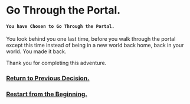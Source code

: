 # Go Through the Portal.
#### `You have Chosen to Go Through the Portal.`
You look behind you one last time, before you walk through the portal except this time instead of being in a new world back home, back in your world.
You made it back.

Thank you for completing this adventure.

### [Return to Previous Decision.](kingdom.md)
### [Restart from the Beginning.](../../README.md)
